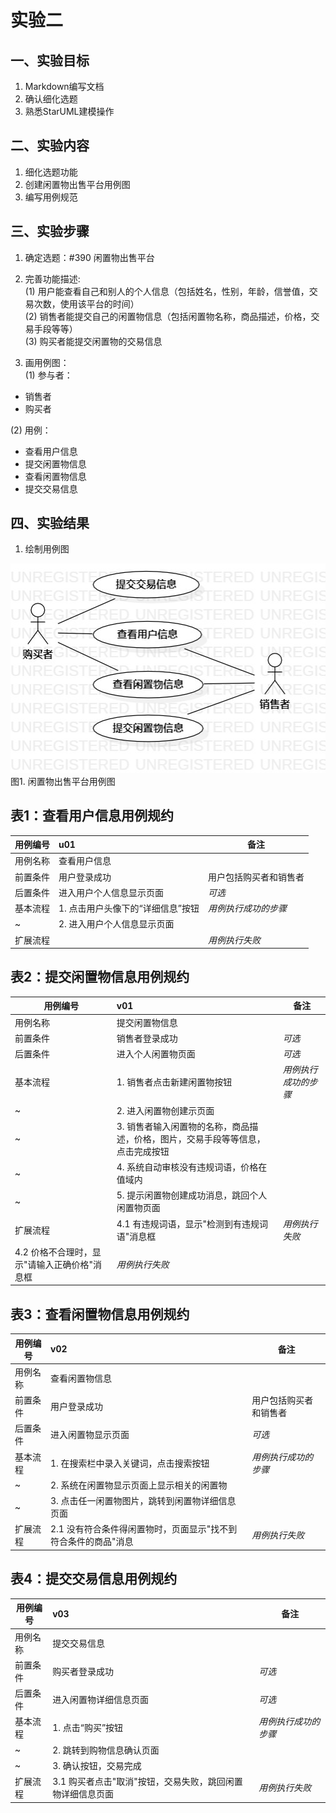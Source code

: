 # 实验二

## 一、实验目标

1. Markdown编写文档
2. 确认细化选题
3. 熟悉StarUML建模操作

## 二、实验内容

1. 细化选题功能
2. 创建闲置物出售平台用例图
3. 编写用例规范

## 三、实验步骤

1. 确定选题：#390 闲置物出售平台
2. 完善功能描述:  
(1) 用户能查看自己和别人的个人信息（包括姓名，性别，年龄，信誉值，交易次数，使用该平台的时间）  
(2) 销售者能提交自己的闲置物信息（包括闲置物名称，商品描述，价格，交易手段等等）  
(3) 购买者能提交闲置物的交易信息

3. 画用例图：  
(1) 参与者： 
- 销售者
- 购买者

(2) 用例：
- 查看用户信息
- 提交闲置物信息
- 查看闲置物信息
- 提交交易信息

## 四、实验结果

1. 绘制用例图

![UML图](./UseCaseDiagram1.jpg)  
图1. 闲置物出售平台用例图

## 表1：查看用户信息用例规约  

用例编号  | u01 | 备注  
-|:-|-  
用例名称  | 查看用户信息  |   
前置条件  | 用户登录成功  | 用户包括购买者和销售者
后置条件  | 进入用户个人信息显示页面  | *可选*   
基本流程  | 1. 点击用户头像下的“详细信息”按钮 |*用例执行成功的步骤*    
~| 2. 进入用户个人信息显示页面 |
扩展流程  |   |*用例执行失败*    

## 表2：提交闲置物信息用例规约  

用例编号  | v01 | 备注  
-|:-|-  
用例名称  | 提交闲置物信息  |   
前置条件  | 销售者登录成功  | *可选*   
后置条件  | 进入个人闲置物页面 | *可选*   
基本流程  | 1. 销售者点击新建闲置物按钮  |*用例执行成功的步骤*    
~| 2. 进入闲置物创建示页面 |
~| 3. 销售者输入闲置物的名称，商品描述，价格，图片，交易手段等等信息，点击完成按钮 |
~| 4. 系统自动审核没有违规词语，价格在值域内 |
~| 5. 提示闲置物创建成功消息，跳回个人闲置物页面 |
扩展流程  | 4.1 有违规词语，显示"检测到有违规词语"消息框 |*用例执行失败* 
 | 4.2 价格不合理时，显示"请输入正确价格"消息框 |*用例执行失败* 



## 表3：查看闲置物信息用例规约  

用例编号  | v02 | 备注  
-|:-|-  
用例名称  | 查看闲置物信息  |   
前置条件  | 用户登录成功  | 用户包括购买者和销售者 
后置条件  | 进入闲置物显示页面 | *可选*   
基本流程  | 1. 在搜索栏中录入关键词，点击搜索按钮 |*用例执行成功的步骤*   
~| 2. 系统在闲置物显示页面上显示相关的闲置物 |
~| 3. 点击任一闲置物图片，跳转到闲置物详细信息页面 |
扩展流程  | 2.1 没有符合条件得闲置物时，页面显示"找不到符合条件的商品"消息 |*用例执行失败*  


## 表4：提交交易信息用例规约  

用例编号  | v03 | 备注  
-|:-|-  
用例名称  | 提交交易信息  |   
前置条件  | 购买者登录成功  | *可选*   
后置条件  | 进入闲置物详细信息页面 | *可选*   
基本流程  | 1. 点击“购买”按钮 |*用例执行成功的步骤*    
~| 2. 跳转到购物信息确认页面 |
~| 3. 确认按钮，交易完成 |
扩展流程  | 3.1 购买者点击"取消"按钮，交易失败，跳回闲置物详细信息页面 |*用例执行失败*  
